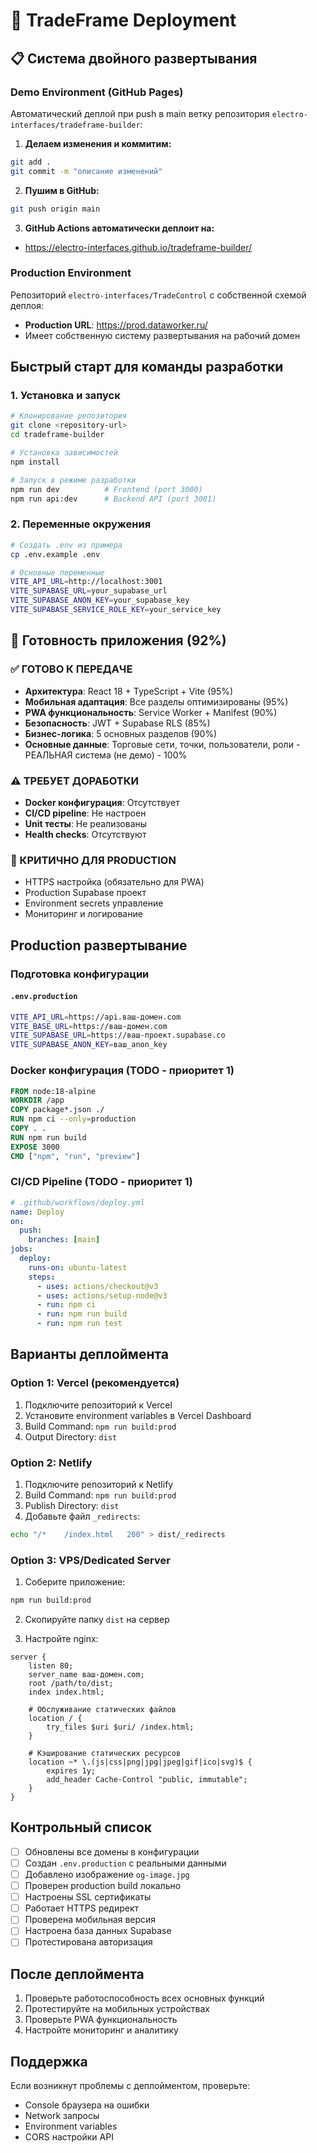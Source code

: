# 🚀 TradeFrame Deployment

## 📋 Система двойного развертывания

### Demo Environment (GitHub Pages)
Автоматический деплой при push в main ветку репозитория `electro-interfaces/tradeframe-builder`:

1. **Делаем изменения и коммитим:**
```bash
git add .
git commit -m "описание изменений"
```

2. **Пушим в GitHub:**
```bash
git push origin main
```

3. **GitHub Actions автоматически деплоит на:**
- https://electro-interfaces.github.io/tradeframe-builder/

### Production Environment
Репозиторий `electro-interfaces/TradeControl` с собственной схемой деплоя:
- **Production URL**: https://prod.dataworker.ru/
- Имеет собственную систему развертывания на рабочий домен

## Быстрый старт для команды разработки

### 1. Установка и запуск
```bash
# Клонирование репозитория
git clone <repository-url>
cd tradeframe-builder

# Установка зависимостей
npm install

# Запуск в режиме разработки
npm run dev          # Frontend (port 3000)
npm run api:dev      # Backend API (port 3001)
```

### 2. Переменные окружения
```bash
# Создать .env из примера
cp .env.example .env

# Основные переменные
VITE_API_URL=http://localhost:3001
VITE_SUPABASE_URL=your_supabase_url
VITE_SUPABASE_ANON_KEY=your_supabase_key
VITE_SUPABASE_SERVICE_ROLE_KEY=your_service_key
```

## 🎯 Готовность приложения (92%)

### ✅ ГОТОВО К ПЕРЕДАЧЕ
- **Архитектура**: React 18 + TypeScript + Vite (95%)
- **Мобильная адаптация**: Все разделы оптимизированы (95%)
- **PWA функциональность**: Service Worker + Manifest (90%)
- **Безопасность**: JWT + Supabase RLS (85%)
- **Бизнес-логика**: 5 основных разделов (90%)
- **Основные данные**: Торговые сети, точки, пользователи, роли - РЕАЛЬНАЯ система (не демо) - 100%

### ⚠️ ТРЕБУЕТ ДОРАБОТКИ
- **Docker конфигурация**: Отсутствует
- **CI/CD pipeline**: Не настроен
- **Unit тесты**: Не реализованы
- **Health checks**: Отсутствуют

### 🚨 КРИТИЧНО ДЛЯ PRODUCTION
- HTTPS настройка (обязательно для PWA)
- Production Supabase проект
- Environment secrets управление
- Мониторинг и логирование

## Production развертывание

### Подготовка конфигурации
#### `.env.production`
```bash
VITE_API_URL=https://api.ваш-домен.com
VITE_BASE_URL=https://ваш-домен.com
VITE_SUPABASE_URL=https://ваш-проект.supabase.co
VITE_SUPABASE_ANON_KEY=ваш_anon_key
```

### Docker конфигурация (TODO - приоритет 1)
```dockerfile
FROM node:18-alpine
WORKDIR /app
COPY package*.json ./
RUN npm ci --only=production
COPY . .
RUN npm run build
EXPOSE 3000
CMD ["npm", "run", "preview"]
```

### CI/CD Pipeline (TODO - приоритет 1)
```yaml
# .github/workflows/deploy.yml
name: Deploy
on:
  push:
    branches: [main]
jobs:
  deploy:
    runs-on: ubuntu-latest
    steps:
      - uses: actions/checkout@v3
      - uses: actions/setup-node@v3
      - run: npm ci
      - run: npm run build
      - run: npm run test
```

## Варианты деплоймента

### Option 1: Vercel (рекомендуется)

1. Подключите репозиторий к Vercel
2. Установите environment variables в Vercel Dashboard
3. Build Command: `npm run build:prod`
4. Output Directory: `dist`

### Option 2: Netlify

1. Подключите репозиторий к Netlify
2. Build Command: `npm run build:prod`
3. Publish Directory: `dist`
4. Добавьте файл `_redirects`:

```bash
echo "/*    /index.html   200" > dist/_redirects
```

### Option 3: VPS/Dedicated Server

1. Соберите приложение:
```bash
npm run build:prod
```

2. Скопируйте папку `dist` на сервер

3. Настройте nginx:
```nginx
server {
    listen 80;
    server_name ваш-домен.com;
    root /path/to/dist;
    index index.html;

    # Обслуживание статических файлов
    location / {
        try_files $uri $uri/ /index.html;
    }

    # Кэширование статических ресурсов
    location ~* \.(js|css|png|jpg|jpeg|gif|ico|svg)$ {
        expires 1y;
        add_header Cache-Control "public, immutable";
    }
}
```

## Контрольный список

- [ ] Обновлены все домены в конфигурации
- [ ] Создан `.env.production` с реальными данными
- [ ] Добавлено изображение `og-image.jpg`
- [ ] Проверен production build локально
- [ ] Настроены SSL сертификаты
- [ ] Работает HTTPS редирект
- [ ] Проверена мобильная версия
- [ ] Настроена база данных Supabase
- [ ] Протестирована авторизация

## После деплоймента

1. Проверьте работоспособность всех основных функций
2. Протестируйте на мобильных устройствах
3. Проверьте PWA функциональность
4. Настройте мониторинг и аналитику

## Поддержка

Если возникнут проблемы с деплойментом, проверьте:
- Console браузера на ошибки
- Network запросы
- Environment variables
- CORS настройки API